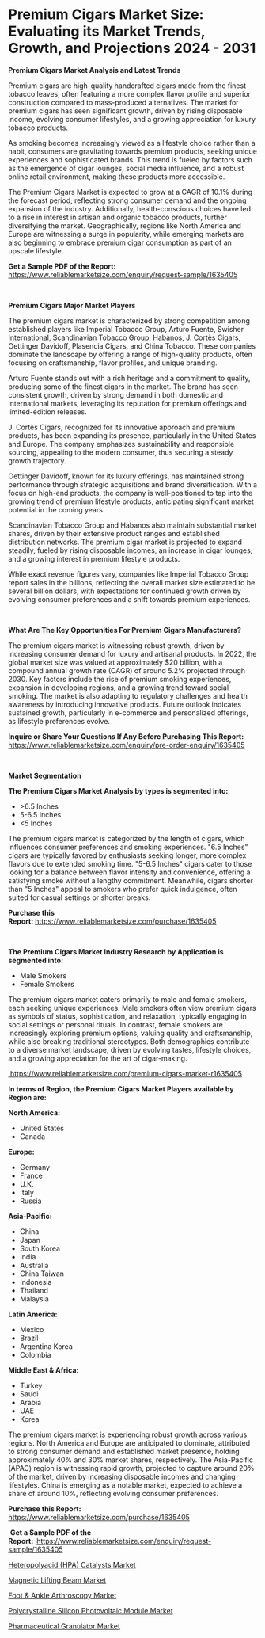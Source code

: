 <p><h1>Premium Cigars Market Size: Evaluating its Market Trends, Growth, and Projections 2024 - 2031</h1></p><p><strong>Premium Cigars Market Analysis and Latest Trends</strong></p>
<p><p>Premium cigars are high-quality handcrafted cigars made from the finest tobacco leaves, often featuring a more complex flavor profile and superior construction compared to mass-produced alternatives. The market for premium cigars has seen significant growth, driven by rising disposable income, evolving consumer lifestyles, and a growing appreciation for luxury tobacco products. </p><p>As smoking becomes increasingly viewed as a lifestyle choice rather than a habit, consumers are gravitating towards premium products, seeking unique experiences and sophisticated brands. This trend is fueled by factors such as the emergence of cigar lounges, social media influence, and a robust online retail environment, making these products more accessible. </p><p>The Premium Cigars Market is expected to grow at a CAGR of 10.1% during the forecast period, reflecting strong consumer demand and the ongoing expansion of the industry. Additionally, health-conscious choices have led to a rise in interest in artisan and organic tobacco products, further diversifying the market. Geographically, regions like North America and Europe are witnessing a surge in popularity, while emerging markets are also beginning to embrace premium cigar consumption as part of an upscale lifestyle.</p></p>
<p><strong>Get a Sample PDF of the Report:&nbsp;</strong> <a href="https://www.reliablemarketsize.com/enquiry/request-sample/1635405?utm_campaign=1133&utm_medium=2&utm_source=Github&utm_content=ia&utm_term=07122024&utm_id=premium-cigars">https://www.reliablemarketsize.com/enquiry/request-sample/1635405</a></p>
<p>&nbsp;</p>
<p><strong>Premium Cigars Major Market Players</strong></p>
<p><p>The premium cigars market is characterized by strong competition among established players like Imperial Tobacco Group, Arturo Fuente, Swisher International, Scandinavian Tobacco Group, Habanos, J. Cortès Cigars, Oettinger Davidoff, Plasencia Cigars, and China Tobacco. These companies dominate the landscape by offering a range of high-quality products, often focusing on craftsmanship, flavor profiles, and unique branding.</p><p>Arturo Fuente stands out with a rich heritage and a commitment to quality, producing some of the finest cigars in the market. The brand has seen consistent growth, driven by strong demand in both domestic and international markets, leveraging its reputation for premium offerings and limited-edition releases.</p><p>J. Cortès Cigars, recognized for its innovative approach and premium products, has been expanding its presence, particularly in the United States and Europe. The company emphasizes sustainability and responsible sourcing, appealing to the modern consumer, thus securing a steady growth trajectory.</p><p>Oettinger Davidoff, known for its luxury offerings, has maintained strong performance through strategic acquisitions and brand diversification. With a focus on high-end products, the company is well-positioned to tap into the growing trend of premium lifestyle products, anticipating significant market potential in the coming years.</p><p>Scandinavian Tobacco Group and Habanos also maintain substantial market shares, driven by their extensive product ranges and established distribution networks. The premium cigar market is projected to expand steadily, fueled by rising disposable incomes, an increase in cigar lounges, and a growing interest in premium lifestyle products.</p><p>While exact revenue figures vary, companies like Imperial Tobacco Group report sales in the billions, reflecting the overall market size estimated to be several billion dollars, with expectations for continued growth driven by evolving consumer preferences and a shift towards premium experiences.</p></p>
<p>&nbsp;</p>
<p><strong>What Are The Key Opportunities For Premium Cigars Manufacturers?</strong></p>
<p><p>The premium cigars market is witnessing robust growth, driven by increasing consumer demand for luxury and artisanal products. In 2022, the global market size was valued at approximately $20 billion, with a compound annual growth rate (CAGR) of around 5.2% projected through 2030. Key factors include the rise of premium smoking experiences, expansion in developing regions, and a growing trend toward social smoking. The market is also adapting to regulatory challenges and health awareness by introducing innovative products. Future outlook indicates sustained growth, particularly in e-commerce and personalized offerings, as lifestyle preferences evolve.</p></p>
<p><strong>Inquire or Share Your Questions If Any Before Purchasing This Report:</strong> <a href="https://www.reliablemarketsize.com/enquiry/pre-order-enquiry/1635405?utm_campaign=1133&utm_medium=2&utm_source=Github&utm_content=ia&utm_term=07122024&utm_id=premium-cigars">https://www.reliablemarketsize.com/enquiry/pre-order-enquiry/1635405</a></p>
<p>&nbsp;</p>
<p><strong>Market Segmentation</strong></p>
<p><strong>The Premium Cigars Market Analysis by types is segmented into:</strong></p>
<p><ul><li>>6.5 Inches</li><li>5-6.5 Inches</li><li><5 Inches</li></ul></p>
<p><p>The premium cigars market is categorized by the length of cigars, which influences consumer preferences and smoking experiences. "6.5 Inches" cigars are typically favored by enthusiasts seeking longer, more complex flavors due to extended smoking time. "5-6.5 Inches" cigars cater to those looking for a balance between flavor intensity and convenience, offering a satisfying smoke without a lengthy commitment. Meanwhile, cigars shorter than "5 Inches" appeal to smokers who prefer quick indulgence, often suited for casual settings or shorter breaks.</p></p>
<p><strong>Purchase this Report:&nbsp;</strong><a href="https://www.reliablemarketsize.com/purchase/1635405?utm_campaign=1133&utm_medium=2&utm_source=Github&utm_content=ia&utm_term=07122024&utm_id=premium-cigars">https://www.reliablemarketsize.com/purchase/1635405</a></p>
<p>&nbsp;</p>
<p><strong>The Premium Cigars Market Industry Research by Application is segmented into:</strong></p>
<p><ul><li>Male Smokers</li><li>Female Smokers</li></ul></p>
<p><p>The premium cigars market caters primarily to male and female smokers, each seeking unique experiences. Male smokers often view premium cigars as symbols of status, sophistication, and relaxation, typically engaging in social settings or personal rituals. In contrast, female smokers are increasingly exploring premium options, valuing quality and craftsmanship, while also breaking traditional stereotypes. Both demographics contribute to a diverse market landscape, driven by evolving tastes, lifestyle choices, and a growing appreciation for the art of cigar-making.</p></p>
<p><a href="https://www.reliablemarketsize.com/premium-cigars-market-r1635405?utm_campaign=1133&utm_medium=2&utm_source=Github&utm_content=ia&utm_term=07122024&utm_id=premium-cigars">&nbsp;https://www.reliablemarketsize.com/premium-cigars-market-r1635405</a></p>
<p><strong>In terms of Region, the Premium Cigars Market Players available by Region are:</strong></p>
<p>
    <p> <strong> North America: </strong>
        <ul>
            <li>United States</li>
            <li>Canada</li>
        </ul>
        </p> 
    <p> <strong> Europe: </strong>
        <ul>
            <li>Germany</li>
            <li>France</li>
            <li>U.K.</li>
            <li>Italy</li>
            <li>Russia</li>
        </ul>
        </p> 
    <p> <strong> Asia-Pacific: </strong>
        <ul>
            <li>China</li>
            <li>Japan</li>
            <li>South Korea</li>
            <li>India</li>
            <li>Australia</li>
            <li>China Taiwan</li>
            <li>Indonesia</li>
            <li>Thailand</li>
            <li>Malaysia</li>
        </ul>
        </p> 
    <p> <strong> Latin America: </strong>
        <ul>
            <li>Mexico</li>
            <li>Brazil</li>
            <li>Argentina Korea</li>
            <li>Colombia</li>
        </ul>
        </p> 
    <p> <strong> Middle East & Africa: </strong>
        <ul>
            <li>Turkey</li>
            <li>Saudi</li>
            <li>Arabia</li>
            <li>UAE</li>
            <li>Korea</li>
        </ul>
    </p>
    </p>
<p><p>The premium cigars market is experiencing robust growth across various regions. North America and Europe are anticipated to dominate, attributed to strong consumer demand and established market presence, holding approximately 40% and 30% market shares, respectively. The Asia-Pacific (APAC) region is witnessing rapid growth, projected to capture around 20% of the market, driven by increasing disposable incomes and changing lifestyles. China is emerging as a notable market, expected to achieve a share of around 10%, reflecting evolving consumer preferences.</p></p>
<p><strong>Purchase this Report: </strong><a href="https://www.reliablemarketsize.com/purchase/1635405?utm_campaign=1133&utm_medium=2&utm_source=Github&utm_content=ia&utm_term=07122024&utm_id=premium-cigars">https://www.reliablemarketsize.com/purchase/1635405</a></p>
<p>&nbsp;<strong>Get a Sample PDF of the Report:&nbsp;&nbsp;</strong><a href="https://www.reliablemarketsize.com/enquiry/request-sample/1635405?utm_campaign=1133&utm_medium=2&utm_source=Github&utm_content=ia&utm_term=07122024&utm_id=premium-cigars">https://www.reliablemarketsize.com/enquiry/request-sample/1635405</a></p>
<p><strong></strong></p>
<p><p><a href="https://issuu.com/reportprime-2/docs/heteropolyacid-hpa-catalysts-market-size-2030.pptx?utm_campaign=1133&utm_medium=2&utm_source=Github&utm_content=ia&utm_term=07122024&utm_id=premium-cigars">Heteropolyacid (HPA) Catalysts Market</a></p><p><a href="https://www.linkedin.com/pulse/global-magnetic-lifting-beam-market-research-report-forecasted-u6obc?utm_campaign=1133&utm_medium=2&utm_source=Github&utm_content=ia&utm_term=07122024&utm_id=premium-cigars">Magnetic Lifting Beam Market</a></p><p><a href="https://www.linkedin.com/pulse/thorough-analysis-foot-ankle-arthroscopy-market-withits-anticipated-y435c?utm_campaign=1133&utm_medium=2&utm_source=Github&utm_content=ia&utm_term=07122024&utm_id=premium-cigars">Foot & Ankle Arthroscopy Market</a></p><p><a href="https://www.linkedin.com/pulse/t-insight-dial-ziosf?utm_campaign=1133&utm_medium=2&utm_source=Github&utm_content=ia&utm_term=07122024&utm_id=premium-cigars">Polycrystalline Silicon Photovoltaic Module Market</a></p><p><a href="https://issuu.com/reportprime-2/docs/pharmaceutical-granulator-market-size-2030.pptx?utm_campaign=1133&utm_medium=2&utm_source=Github&utm_content=ia&utm_term=07122024&utm_id=premium-cigars">Pharmaceutical Granulator Market</a></p></p>